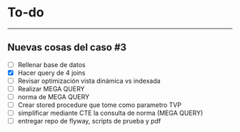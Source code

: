 # To-do
---
## Nuevas cosas del caso #3
- [ ] Rellenar base de datos
- [X] Hacer query de 4 joins
- [ ] Revisar optimización vista dinámica vs indexada
- [ ] Realizar MEGA QUERY
- [ ] norma de MEGA QUERY
- [ ] Crear stored procedure que tome como parametro TVP
- [ ] simplificar mediante CTE la consulta de norma (MEGA QUERY)
- [ ] entregar repo de flyway, scripts de prueba y pdf
